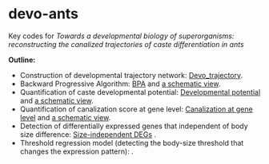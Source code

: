 # devo-ants
Key codes for _Towards a developmental biology of superorganisms: reconstructing the canalized trajectories of caste differentiation in ants_ 

**Outline:**

* Construction of developmental trajectory network: [Devo_trajectory](Devo_trajectory.R).
* Backward Progressive Algorithm: [BPA](BPA.R) and [a schematic view](BPA_schematic.md).
* Quantification of caste developmental potential: [Developmental potential](developmental_potential.R) and [a schematic view](developmental_potential_schematic.md).
* Quantification of canalization score at gene level: [Canalization at gene level](canalisation_score_gene_level.R) and [a schematic view](canalizaed_gene_level_scheme.md).
* Detection of differentially expressed genes that independent of body size difference: [Size-independent DEGs](deg_size_independent.R) .
* Threshold regression model (detecting the body-size threshold that changes the expression pattern): . 

